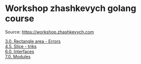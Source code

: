 # Workshop zhashkevych golang course
Source: https://workshop.zhashkevych.com  

[3.0. Rectangle area - Errors](https://github.com/p-12s/own-golang-manual/tree/master/4-workshop-zhashkevych/3.0)   
[4.5. Slice - triks](https://github.com/p-12s/own-golang-manual/tree/master/4-workshop-zhashkevych/4.5)   
[6.0. Interfaces](https://github.com/p-12s/own-golang-manual/tree/master/4-workshop-zhashkevych/6.0)   
[7.0. Modules](https://github.com/p-12s/own-golang-manual/tree/master/4-workshop-zhashkevych/7.0)   


